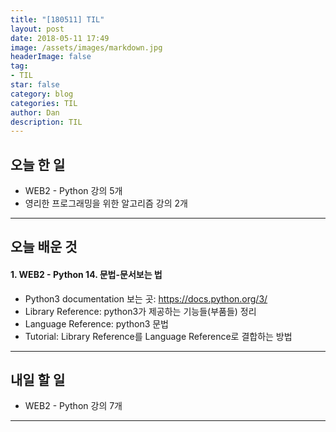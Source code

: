 ```yaml
---
title: "[180511] TIL"
layout: post
date: 2018-05-11 17:49
image: /assets/images/markdown.jpg
headerImage: false
tag:
- TIL
star: false
category: blog
categories: TIL
author: Dan
description: TIL
---
```


## 오늘 한 일

* WEB2 - Python 강의 5개
* 영리한 프로그래밍을 위한 알고리즘 강의 2개

---
## 오늘 배운 것

#### 1. WEB2 - Python 14. 문법-문서보는 법
* Python3 documentation 보는 곳: https://docs.python.org/3/
* Library Reference: python3가 제공하는 기능들(부품들) 정리
* Language Reference: python3 문법
* Tutorial: Library Reference를 Language Reference로 결합하는 방법

---
## 내일 할 일

* WEB2 - Python 강의 7개  

---
